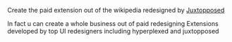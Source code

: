 
Create the paid extension out of the wikipedia redesigned by [Juxtopposed](https://www.youtube.com/watch?v=Bzj7u4Q5GG0)

In fact u can create a whole business out of paid redesigning Extensions developed by top UI redesigners including hyperplexed and juxtopposed

